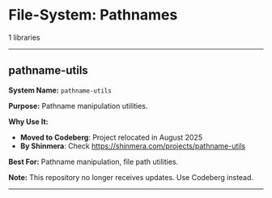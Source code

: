 # File-System: Pathnames

1 libraries

---

## pathname-utils

**System Name:** `pathname-utils`

**Purpose:** Pathname manipulation utilities.

**Why Use It:**
- **Moved to Codeberg**: Project relocated in August 2025
- **By Shinmera**: Check https://shinmera.com/projects/pathname-utils

**Best For:** Pathname manipulation, file path utilities.

**Note:** This repository no longer receives updates. Use Codeberg instead.

---


